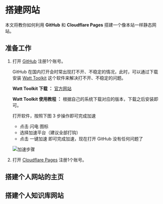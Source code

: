 # 搭建网站

本文将教你如何利用 **GitHub** 和 **Cloudflare Pages** 搭建一个像本站一样静态网站。

## 准备工作

1. 打开 [GitHub](https://github.com/) 注册1个账号。
   
   GitHub 在国内打开会时常出现打不开、不稳定的情况，此时，可以通过下载安装 [Watt Toolkit](https://steampp.net/) 这个软件来解决打不开、不稳定的问题。

   **Watt Toolkit 下载 ：**  [官方网站](https://steampp.net/download)

   **Watt Toolkit 使用教程 ：** 根据自己的系统下载对应的版本，下载之后安装即可。

   打开软件，按照下图 3 步操作即可完成加速

   - 点击 闪电 图标
   - 选择加速平台（建议全部打钩）
   - 点击 一键加速 即可完成加速，现在打开 GitHub 没有任何问题了

   ![加速步骤](https://img.qxiansen.online/file/AgACAgUAAyEGAASG4H8TAAMYZ3_RyF-Gb18OVc2yECBPU_jMrwkAAsTHMRvMgvhXQBp9Xf4FrsQBAAMCAAN5AAM2BA.png)

2. 打开 [Cloudflare Pages](https://www.cloudflare-cn.com/) 注册1个账号。

## 搭建个人网站的主页



## 搭建个人知识库网站

